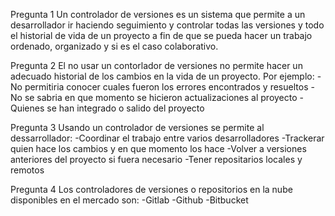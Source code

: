 Pregunta 1
Un controlador de versiones es un sistema que permite a un desarrollador ir haciendo seguimiento y controlar todas las versiones y todo el historial de vida de un proyecto a fin de que se pueda hacer un trabajo ordenado, organizado y si es el caso colaborativo. 

Pregunta 2
El no usar un contorlador de versiones no permite hacer un adecuado historial de los cambios en la vida de un proyecto. Por ejemplo:
-No permitiria conocer cuales fueron los errores encontrados y resueltos
-No se sabria en que momento se hicieron actualizaciones al proyecto
-Quienes se han integrado o salido del proyecto

Pregunta 3
Usando un controlador de versiones se permite al dessarrollador:
-Coordinar el trabajo entre varios desarrolladores
-Trackerar quien hace los cambios y en que momento los hace
-Volver a versiones anteriores del proyecto si fuera necesario
-Tener repositarios locales y remotos

Pregunta 4
Los controladores de versiones o repositorios en la nube disponibles en el mercado son:
-Gitlab
-Github
-Bitbucket